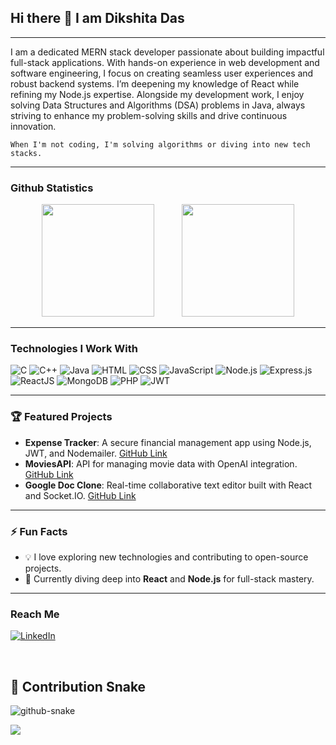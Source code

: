 ## Hi there 👋 I am Dikshita Das

--- 

I am a dedicated MERN stack developer passionate about building impactful full-stack applications. With hands-on experience in web development and software engineering, I focus on creating seamless user experiences and robust backend systems. I’m deepening my knowledge of React while refining my Node.js expertise. Alongside my development work, I enjoy solving Data Structures and Algorithms (DSA) problems in Java, always striving to enhance my problem-solving skills and drive continuous innovation.

```When I'm not coding, I'm solving algorithms or diving into new tech stacks.```

---

### Github Statistics

<div align="center">
  <img height="180em" src="https://github-readme-stats-eight-theta.vercel.app/api?username=DikshitaDas&show_icons=true&theme=algolia&include_all_commits=true&count_private=true" style="padding-right: 20px;"/>
  <img height="180em" src="https://github-readme-stats-eight-theta.vercel.app/api/top-langs/?username=DikshitaDas&layout=compact&langs_count=8&theme=algolia" style="padding-left: 20px;"/>
</div>



---

### Technologies I Work With

<p>
  <img alt="C" src="https://img.shields.io/badge/-C-00599C?style=flat&logo=c&logoColor=white"/>
  <img alt="C++" src="https://img.shields.io/badge/-C++-00599C?style=flat&logo=cplusplus&logoColor=white"/>
  <img alt="Java" src="https://img.shields.io/badge/-Java-007396?style=flat&logo=java&logoColor=white"/>
  <img alt="HTML" src="https://img.shields.io/badge/-HTML-E34F26?style=flat&logo=html5&logoColor=white"/>
  <img alt="CSS" src="https://img.shields.io/badge/-CSS-1572B6?style=flat&logo=css3&logoColor=white"/>
  <img alt="JavaScript" src="https://img.shields.io/badge/-JavaScript-F7DF1E?style=flat&logo=javascript&logoColor=black"/>
  <img alt="Node.js" src="https://img.shields.io/badge/-Node.js-339933?style=flat&logo=nodedotjs&logoColor=white"/>
  <img alt="Express.js" src="https://img.shields.io/badge/-Express.js-000000?style=flat&logo=express&logoColor=white"/>
  <img alt="ReactJS" src="https://img.shields.io/badge/-React-61DAFB?style=flat&logo=react&logoColor=white"/>
  <img alt="MongoDB" src="https://img.shields.io/badge/-MongoDB-47A248?style=flat&logo=mongodb&logoColor=white"/>
  <img alt="PHP" src="https://img.shields.io/badge/-PHP-777BB4?style=flat&logo=php&logoColor=white"/>
  <img alt="JWT" src="https://img.shields.io/badge/-JWT-000000?style=flat&logo=jsonwebtokens&logoColor=white"/>
</p>

---

### 🏆 Featured Projects
- **Expense Tracker**: A secure financial management app using Node.js, JWT, and Nodemailer. [GitHub Link](https://github.com/DikshitaDas/ExpenseTrackerPro)
- **MoviesAPI**: API for managing movie data with OpenAI integration. [GitHub Link](https://github.com/DikshitaDas/MoviesAPI)
- **Google Doc Clone**: Real-time collaborative text editor built with React and Socket.IO. [GitHub Link](https://github.com/DikshitaDas/Google-Doc-Clone)

---

### ⚡ Fun Facts
- 💡 I love exploring new technologies and contributing to open-source projects.
- 🎯 Currently diving deep into **React** and **Node.js** for full-stack mastery.

---
### Reach Me

<p>
  <a href="https://in.linkedin.com/in/dikshita-das-3bb414203" target="_blank">
    <img alt="LinkedIn" src="https://img.shields.io/badge/LinkedIn-%230077B5.svg?&logo=linkedin&logoColor=white&style=for-the-badge" />
  </a>
</p>
<br> <be>

<h2>🐍 Contribution Snake</h2>
<picture>
  <source media="(prefers-color-scheme: dark)" srcset="https://github.com/TheVinaySagar/TheVinaySagar/blob/output/github-contribution-grid-snake-dark.svg" />
  <source media="(prefers-color-scheme: light)" srcset="https://github.com/TheVinaySagar/TheVinaySagar/blob/output/github-contribution-grid-snake.svg" />
  <img alt="github-snake" src="https://github.com/TheVinaySagar/TheVinaySagar/blob/output/github-contribution-grid-snake.svg" />
</picture>

[![](https://visitcount.itsvg.in/api?id=DikshitaDas&label=Profile%20Views&color=0&icon=1&pretty=false)](https://visitcount.itsvg.in)


